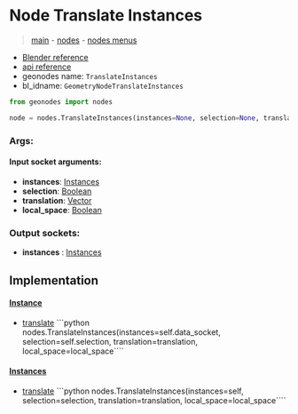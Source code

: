 # Node Translate Instances

> [main](../structure.md) - [nodes](nodes.md) - [nodes menus](nodes_menus.md)

- [Blender reference](https://docs.blender.org/manual/en/latest/modeling/geometry_nodes/instances/translate_instances.html)
- [api reference](https://docs.blender.org/api/current/bpy.types.GeometryNodeTranslateInstances.html)
- geonodes name: `TranslateInstances`
- bl_idname: `GeometryNodeTranslateInstances`

```python
from geonodes import nodes

node = nodes.TranslateInstances(instances=None, selection=None, translation=None, local_space=None)
```

### Args:

#### Input socket arguments:

- **instances**: [Instances](Instances.md)
- **selection**: [Boolean](Boolean.md)
- **translation**: [Vector](Vector.md)
- **local_space**: [Boolean](Boolean.md)

### Output sockets:

- **instances** : [Instances](Instances.md)

## Implementation

#### [Instance](Instance.md)

 - [translate](Instance.md#translate) ```python nodes.TranslateInstances(instances=self.data_socket, selection=self.selection, translation=translation, local_space=local_space````
#### [Instances](Instances.md)

 - [translate](Instances.md#translate) ```python nodes.TranslateInstances(instances=self, selection=selection, translation=translation, local_space=local_space````
